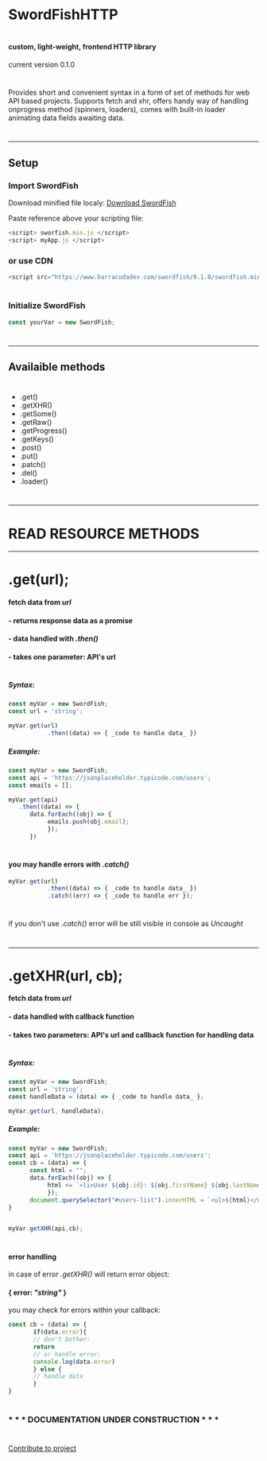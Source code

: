 # SwordFishHTTP
#
#### custom, light-weight, frontend HTTP library
current version 0.1.0
# 
#
Provides short and convenient syntax in a form of set of methods for web API based projects. Supports fetch and xhr, offers handy way of handling onprogress method (spinners, loaders), comes with built-in loader animating data fields awaiting data.
# 
______________
## Setup

### Import SwordFish

Download minified file localy:
[Download SwordFish](http://www.barracudadev.com)

Paste reference above your scripting file:
```javascript
<script> sworfish.min.js </script>
<script> myApp.js </script>
```

### or use CDN

```javascript
<script src="https://www.barracudadev.com/swordfish/0.1.0/swordfish.min.js"></script>
```
# 
### Initialize SwordFish

```javascript
const yourVar = new SwordFish;
```
# 
___________
## Availaible methods
# 
* .get()
* .getXHR()
* .getSome()
* .getRaw()
* .getProgress()
* .getKeys()
* .post()
* .put()
* .patch()
* .del()
* .loader()
#
_____________
# READ RESOURCE METHODS
_____________
# 
# .get(url);
#### fetch data from *url* 
#### - returns response data as a promise
#### - data handled with _.then()_
#### - takes one parameter: API's url
#
##### Syntax:

```javascript
const myVar = new SwordFish;
const url = 'string';

myVar.get(url)
           .then((data) => { _code to handle data_ })
```

##### Example:

```javascript
const myVar = new SwordFish;
const api = 'https://jsonplaceholder.typicode.com/users';
const emails = [];

myVar.get(api)
   .then((data) => { 
      data.forEach((obj) => {
           emails.push(obj.email);
           });
      })
```
# 
#### you may handle errors with _.catch()_

```javascript
myVar.get(url)
           .then((data) => { _code to handle data_ })
           .catch((err) => { _code to handle err });
```
# 
if you don't use _.catch()_ error will be still visible in console as _Uncaught_
# 
_____________
# 
# .getXHR(url, cb);
#### fetch data from *url* 
#### - data handled with callback function
#### - takes two parameters: API's url and callback function for handling data
#
##### Syntax:

```javascript
const myVar = new SwordFish;
const url = 'string';
const handleData = (data) => { _code to handle data_ };

myVar.get(url, handleData);

```

##### Example:

```javascript
const myVar = new SwordFish;
const api = 'https://jsonplaceholder.typicode.com/users';
const cb = (data) => { 
      const html = "";
      data.forEach((obj) => {
           html += `<li>User ${obj.id}: ${obj.firstName} ${obj.lastName}</li>`
           });
      document.querySelector("#users-list").innerHTML = `<ul>${html}</ul>`;
}


myVar.getXHR(api,cb);

```
# 
#### error handling
in case of error _.getXHR()_ will return error object:
#### { error: _"string"_ }
you may check for errors within your callback:
```javascript
const cb = (data) => { 
       if(data.error){ 
       // don't bother:
       return
       // or handle error:
       console.log(data.error)
       } else {
       // handle data
       }
}
```
# 
### * * * DOCUMENTATION UNDER CONSTRUCTION * * *
#
[Contribute to project]('http://www.barracudadev.com')
#
